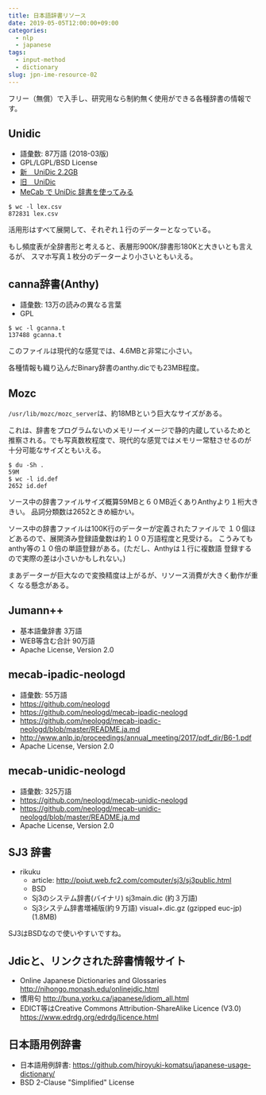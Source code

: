 ```yaml
---
title: 日本語辞書リソース
date: 2019-05-05T12:00:00+09:00
categories:
  - nlp
  - japanese
tags:
  - input-method
  - dictionary
slug: jpn-ime-resource-02
---
```


フリー（無償）で入手し、研究用なら制約無く使用ができる各種辞書の情報です。

## Unidic

  * 語彙数: 87万語 (2018-03版)
  * GPL/LGPL/BSD License
* [新　UniDic 2.2GB](https://unidic.ninjal.ac.jp/download#unidic_bccwj)
* [旧　UniDic](https://ja.osdn.net/projects/unidic/)
* [MeCab で UniDic 辞書を使ってみる](https://blog.chocolapod.net/momokan/entry/56)

```
$ wc -l lex.csv
872831 lex.csv
```
活用形はすべて展開して、それぞれ１行のデーターとなっている。

もし頻度表が全辞書形と考えると、表層形900K/辞書形180Kと大きいとも言えるが、
スマホ写真１枚分のデーターより小さいともいえる。

## canna辞書(Anthy)

  * 語彙数: 13万の読みの異なる言葉
  * GPL

```
$ wc -l gcanna.t
137488 gcanna.t
```

このファイルは現代的な感覚では、4.6MBと非常に小さい。


各種情報も織り込んだBinary辞書のanthy.dicでも23MB程度。


## Mozc

`/usr/lib/mozc/mozc_server`は、約18MBという巨大なサイズがある。

これは、辞書をプログラムないのメモリーイメージで静的内蔵しているためと
推察される。でも写真数枚程度で、現代的な感覚ではメモリー常駐させるのが
十分可能なサイズともいえる。

```
$ du -Sh .
59M
$ wc -l id.def
2652 id.def
```

ソース中の辞書ファイルサイズ概算59MBと６０MB近くありAnthyより１桁大ききい。
品詞分類数は2652ときめ細かい。

ソース中の辞書ファイルは100K行のデーターが定義されたファイルで
１０個ほどあるので、展開済み登録語彙数は約１００万語程度と見受ける。
こうみてもanthy等の１０倍の単語登録がある。(ただし、Anthyは１行に複数語
登録するので実際の差は小さいかもしれない。)

まあデーターが巨大なので変換精度は上がるが、リソース消費が大きく動作が重く
なる懸念がある。

## Jumann++

  * 基本語彙辞書 3万語
  * WEB等含む合計 90万語
  * Apache License, Version 2.0

## mecab-ipadic-neologd

  * 語彙数: 55万語
  * https://github.com/neologd
  * https://github.com/neologd/mecab-ipadic-neologd
  * https://github.com/neologd/mecab-ipadic-neologd/blob/master/README.ja.md
  * http://www.anlp.jp/proceedings/annual_meeting/2017/pdf_dir/B6-1.pdf
  * Apache License, Version 2.0

## mecab-unidic-neologd

  * 語彙数: 325万語
  * https://github.com/neologd/mecab-unidic-neologd
  * https://github.com/neologd/mecab-unidic-neologd/blob/master/README.ja.md
  * Apache License, Version 2.0

## SJ3 辞書

  * rikuku
    * article: http://poiut.web.fc2.com/computer/sj3/sj3public.html
    * BSD
    * Sj3のシステム辞書(バイナリ) sj3main.dic (約３万語)
    * Sj3システム辞書増補版(約９万語) visual+.dic.gz (gzipped euc-jp) (1.8MB)

SJ3はBSDなので使いやすいですね。

## Jdicと、リンクされた辞書情報サイト

* Online Japanese Dictionaries and Glossaries http://nihongo.monash.edu/onlinejdic.html
* 慣用句 http://buna.yorku.ca/japanese/idiom_all.html
* EDICT等はCreative Commons Attribution-ShareAlike Licence (V3.0) https://www.edrdg.org/edrdg/licence.html

## 日本語用例辞書

* 日本語用例辞書: https://github.com/hiroyuki-komatsu/japanese-usage-dictionary/
* BSD 2-Clause "Simplified" License

<!-- vim: se ai tw=79: -->
